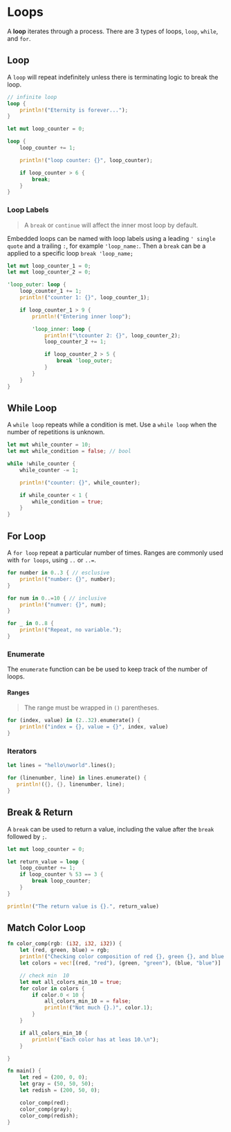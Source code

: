 # Loops

A **loop** iterates through a process. There are 3 types of loops, `loop`, `while`, and `for`.

## Loop

A `loop` will repeat indefinitely unless there is terminating logic to break the loop. 

```rust
// infinite loop
loop {
    println!("Eternity is forever...");
}

let mut loop_counter = 0;

loop {
    loop_counter += 1;

    println!("loop counter: {}", loop_counter);

    if loop_counter > 6 {
        break;
    }
}
```

### Loop Labels

> A `break` or `continue` will affect the inner most loop by default.

Embedded loops can be named with loop labels using a leading `' single quote` and a trailing `:`, for example `'loop_name:`. Then a `break` can be a applied to a specific loop `break 'loop_name;` 


```rust
let mut loop_counter_1 = 0;
let mut loop_counter_2 = 0;

'loop_outer: loop {
    loop_counter_1 += 1;
    println!("counter 1: {}", loop_counter_1);

    if loop_counter_1 > 9 {
        println!("Entering inner loop");

        'loop_inner: loop {
            println!("\tcounter 2: {}", loop_counter_2);
            loop_counter_2 += 1;

            if loop_counter_2 > 5 {
                break 'loop_outer;
            }
        }
    }
}
```

## While Loop

A `while loop` repeats while a condition is met. Use a `while loop` when the number of repetitions is unknown. 

```rust
let mut while_counter = 10;
let mut while_condition = false; // bool

while !while_counter {
    while_counter -= 1;

    println!("counter: {}", while_counter);

    if while_counter < 1 {
        while_condition = true;
    }
}
```

## For Loop

A `for loop` repeat a particular number of times. Ranges are commonly used with `for loops`, using `..` or `..=`.  

```rust
for number in 0..3 { // esclusive
    println!("number: {}", number);
}

for num in 0..=10 { // inclusive
    println!("numver: {}", num);
}

for _ in 0..8 {
    println!("Repeat, no variable.");
}
```

### Enumerate 

The `enumerate` function can be be used to keep track of the number of loops. 

#### Ranges

> The range must be wrapped in `()` parentheses.

```rust
for (index, value) in (2..32).enumerate() {
    println!("index = {}, value = {}", index, value)
}
```

### Iterators

```rust
let lines = "hello\nworld".lines();

for (linenumber, line) in lines.enumerate() {
   println!({}, {}, linenumber, line);
}
```

## Break & Return 
 
A `break` can be used to return a value, including the value after the `break` followed by `;`.

```rust
let mut loop_counter = 0;

let return_value = loop {
    loop_counter += 1;
    if loop_counter % 53 == 3 {
        break loop_counter;
    }
}

println!("The return value is {}.", return_value)
```

## Match Color Loop

```rust
fn color_comp(rgb: (i32, i32, i32)) {
    let (red, green, blue) = rgb;
    println!("Checking color composition of red {}, green {}, and blue {}.", red, blue, green);
    let colors = vec![(red, "red"), (green, "green"), (blue, "blue")]

    // check min  10
    let mut all_colors_min_10 = true;
    for color in colors {
        if color.0 < 10 {
            all_colors_min_10 = = false;
            println!("Not much {}.)", color.1);
        }
    } 

    if all_colors_min_10 {
        println!("Each color has at leas 10.\n");
    }

}

fn main() {
    let red = (200, 0, 0);
    let gray = (50, 50, 50);
    let redish = (200, 50, 0);

    color_comp(red);
    color_comp(gray);
    color_comp(redish);
}
```
